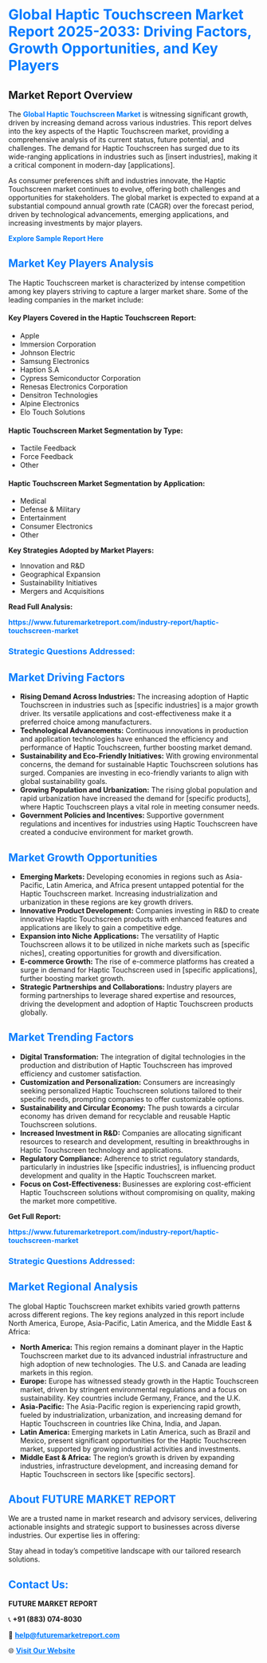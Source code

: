 <h1 style="color: #007BFF;">Global Haptic Touchscreen Market Report 2025-2033: Driving Factors, Growth Opportunities, and Key Players</h1>

<section id="overview">
<h2>Market Report Overview</h2>
<p>The <a href="https://www.futuremarketreport.com/industry-report/haptic-touchscreen-market" style="color: #007BFF; text-decoration: none;"><strong>Global Haptic Touchscreen Market</strong></a> is witnessing significant growth, driven by increasing demand across various industries. This report delves into the key aspects of the Haptic Touchscreen market, providing a comprehensive analysis of its current status, future potential, and challenges. The demand for Haptic Touchscreen has surged due to its wide-ranging applications in industries such as [insert industries], making it a critical component in modern-day [applications].</p>
<p>As consumer preferences shift and industries innovate, the Haptic Touchscreen market continues to evolve, offering both challenges and opportunities for stakeholders. The global market is expected to expand at a substantial compound annual growth rate (CAGR) over the forecast period, driven by technological advancements, emerging applications, and increasing investments by major players.</p>
</section>

<section id="overview">
<p><a href="https://www.futuremarketreport.com/request-sample/reportId=81409" style="color: #007BFF; text-decoration: none;"><strong>Explore Sample Report Here</strong></a></p>
</section>

<section id="key-players">
<h2 style="color: #007BFF;">Market Key Players Analysis</h2>
<p>The Haptic Touchscreen market is characterized by intense competition among key players striving to capture a larger market share. Some of the leading companies in the market include:</p>
<h4>Key Players Covered in the Haptic Touchscreen Report:</h4>
<ul><li>Apple</li><li>Immersion Corporation</li><li>Johnson Electric</li><li>Samsung Electronics</li><li>Haption S.A</li><li>Cypress Semiconductor Corporation</li><li>Renesas Electronics Corporation</li><li>Densitron Technologies</li><li>Alpine Electronics</li><li>Elo Touch Solutions</li></ul>
<h4>Haptic Touchscreen Market Segmentation by Type:</h4>
<ul><li>Tactile Feedback</li><li>Force Feedback</li><li>Other</li></ul>

<h4>Haptic Touchscreen Market Segmentation by Application:</h4>
<ul><li>Medical</li><li>Defense &amp; Military</li><li>Entertainment</li><li>Consumer Electronics</li><li>Other</li></ul>
<p><strong>Key Strategies Adopted by Market Players:</strong></p>
<ul>
<li>Innovation and R&D</li>
<li>Geographical Expansion</li>
<li>Sustainability Initiatives</li>
<li>Mergers and Acquisitions</li>
</ul>
</section>

<section>
<p><strong>Read Full Analysis: </strong></p><a href="https://www.futuremarketreport.com/industry-report/haptic-touchscreen-market" style="color: #007BFF; text-decoration: none;"><strong>https://www.futuremarketreport.com/industry-report/haptic-touchscreen-market</strong></a>
<h3 style="color: #007BFF;">Strategic Questions Addressed:</h3>
</section>

<section id="driving-factors">
<h2 style="color: #007BFF;">Market Driving Factors</h2>
<ul>
<li><strong>Rising Demand Across Industries:</strong> The increasing adoption of Haptic Touchscreen in industries such as [specific industries] is a major growth driver. Its versatile applications and cost-effectiveness make it a preferred choice among manufacturers.</li>
<li><strong>Technological Advancements:</strong> Continuous innovations in production and application technologies have enhanced the efficiency and performance of Haptic Touchscreen, further boosting market demand.</li>
<li><strong>Sustainability and Eco-Friendly Initiatives:</strong> With growing environmental concerns, the demand for sustainable Haptic Touchscreen solutions has surged. Companies are investing in eco-friendly variants to align with global sustainability goals.</li>
<li><strong>Growing Population and Urbanization:</strong> The rising global population and rapid urbanization have increased the demand for [specific products], where Haptic Touchscreen plays a vital role in meeting consumer needs.</li>
<li><strong>Government Policies and Incentives:</strong> Supportive government regulations and incentives for industries using Haptic Touchscreen have created a conducive environment for market growth.</li>
</ul>
</section>

<section id="growth-opportunities">
<h2 style="color: #007BFF;">Market Growth Opportunities</h2>
<ul>
<li><strong>Emerging Markets:</strong> Developing economies in regions such as Asia-Pacific, Latin America, and Africa present untapped potential for the Haptic Touchscreen market. Increasing industrialization and urbanization in these regions are key growth drivers.</li>
<li><strong>Innovative Product Development:</strong> Companies investing in R&D to create innovative Haptic Touchscreen products with enhanced features and applications are likely to gain a competitive edge.</li>
<li><strong>Expansion into Niche Applications:</strong> The versatility of Haptic Touchscreen allows it to be utilized in niche markets such as [specific niches], creating opportunities for growth and diversification.</li>
<li><strong>E-commerce Growth:</strong> The rise of e-commerce platforms has created a surge in demand for Haptic Touchscreen used in [specific applications], further boosting market growth.</li>
<li><strong>Strategic Partnerships and Collaborations:</strong> Industry players are forming partnerships to leverage shared expertise and resources, driving the development and adoption of Haptic Touchscreen products globally.</li>
</ul>
</section>

<section id="trending-factors">
<h2 style="color: #007BFF;">Market Trending Factors</h2>
<ul>
<li><strong>Digital Transformation:</strong> The integration of digital technologies in the production and distribution of Haptic Touchscreen has improved efficiency and customer satisfaction.</li>
<li><strong>Customization and Personalization:</strong> Consumers are increasingly seeking personalized Haptic Touchscreen solutions tailored to their specific needs, prompting companies to offer customizable options.</li>
<li><strong>Sustainability and Circular Economy:</strong> The push towards a circular economy has driven demand for recyclable and reusable Haptic Touchscreen solutions.</li>
<li><strong>Increased Investment in R&D:</strong> Companies are allocating significant resources to research and development, resulting in breakthroughs in Haptic Touchscreen technology and applications.</li>
<li><strong>Regulatory Compliance:</strong> Adherence to strict regulatory standards, particularly in industries like [specific industries], is influencing product development and quality in the Haptic Touchscreen market.</li>
<li><strong>Focus on Cost-Effectiveness:</strong> Businesses are exploring cost-efficient Haptic Touchscreen solutions without compromising on quality, making the market more competitive.</li>
</ul>
</section>

<section>
<p><strong>Get Full Report: </strong></p><a href="https://www.futuremarketreport.com/industry-report/haptic-touchscreen-market" style="color: #007BFF; text-decoration: none;"><strong>https://www.futuremarketreport.com/industry-report/haptic-touchscreen-market</strong></a>
<h3 style="color: #007BFF;">Strategic Questions Addressed:</h3>
</section>


<section id="regional-analysis">
<h2 style="color: #007BFF;">Market Regional Analysis</h2>
<p>The global Haptic Touchscreen market exhibits varied growth patterns across different regions. The key regions analyzed in this report include North America, Europe, Asia-Pacific, Latin America, and the Middle East & Africa:</p>
<ul>
<li><strong>North America:</strong> This region remains a dominant player in the Haptic Touchscreen market due to its advanced industrial infrastructure and high adoption of new technologies. The U.S. and Canada are leading markets in this region.</li>
<li><strong>Europe:</strong> Europe has witnessed steady growth in the Haptic Touchscreen market, driven by stringent environmental regulations and a focus on sustainability. Key countries include Germany, France, and the U.K.</li>
<li><strong>Asia-Pacific:</strong> The Asia-Pacific region is experiencing rapid growth, fueled by industrialization, urbanization, and increasing demand for Haptic Touchscreen in countries like China, India, and Japan.</li>
<li><strong>Latin America:</strong> Emerging markets in Latin America, such as Brazil and Mexico, present significant opportunities for the Haptic Touchscreen market, supported by growing industrial activities and investments.</li>
<li><strong>Middle East & Africa:</strong> The region’s growth is driven by expanding industries, infrastructure development, and increasing demand for Haptic Touchscreen in sectors like [specific sectors].</li>
</ul>
</section>

<footer>
<h2 style="color: #007BFF;">About FUTURE MARKET REPORT</h2>
<p>We are a trusted name in market research and advisory services, delivering actionable insights and strategic support to businesses across diverse industries. Our expertise lies in offering:</p>

<p>Stay ahead in today’s competitive landscape with our tailored research solutions.</p>

<h2 style="color: #007BFF;">Contact Us:</h2>
<p><strong>FUTURE MARKET REPORT</strong></p>
<p>📞 <strong>+91 (883) 074-8030</strong></p>
<p>📧 <strong><a href="mailto:help@futuremarketreport.com" style="color: #007BFF;">help@futuremarketreport.com</a></strong></p>
<p>🌐 <strong><a href="https://www.futuremarketreport.com/" style="color: #007BFF;">Visit Our Website</a></strong></p>
</footer>